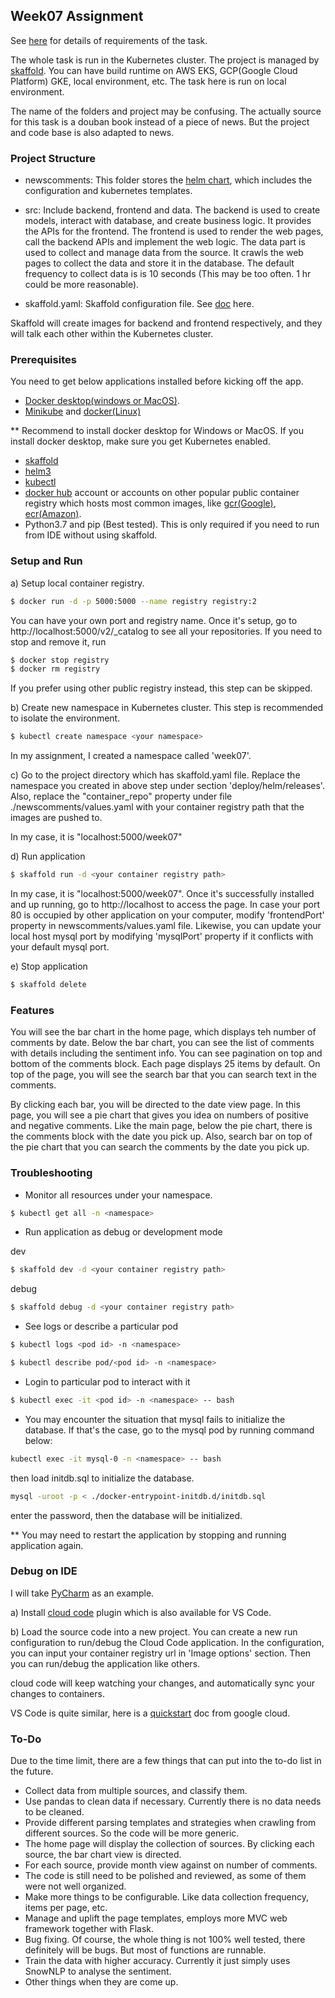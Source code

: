 ## Week07 Assignment

See [here](https://u.geekbang.org/lesson/8?article=223248) for details of requirements of the task.

The whole task is run in the Kubernetes cluster. The project is managed by [skaffold](https://skaffold.dev/).
You can have build runtime on AWS EKS, GCP(Google Cloud Platform) GKE, local environment, etc.
The task here is run on local environment.

The name of the folders and project may be confusing. The actually source for this task is a douban book instead of a piece of news.
But the project and code base is also adapted to news. 

### Project Structure

- newscomments: This folder stores the [helm chart](https://helm.sh/docs/topics/charts/), which includes the 
configuration and kubernetes templates.

- src: Include backend, frontend and data. The backend is used to create models, interact with database, and create 
business logic. It provides the APIs for the frontend. The frontend is used to render the web pages, call the backend APIs and implement 
the web logic. The data part is used to collect and manage data from the source. It crawls the web pages to collect the data and store it 
in the database. The default frequency to collect data is is 10 seconds (This may be too often. 1 hr could be more reasonable). 

- skaffold.yaml: Skaffold configuration file. See [doc](https://skaffold.dev/docs/references/yaml/) here.

Skaffold will create images for backend and frontend respectively, and they will talk each other within the Kubernetes cluster.

### Prerequisites

You need to get below applications installed before kicking off the app.

- [Docker desktop(windows or MacOS)](https://www.docker.com/products/docker-desktop). 
- [Minikube](https://kubernetes.io/docs/tasks/tools/install-minikube/) and [docker(Linux)](https://docs.docker.com/engine/install/)

** Recommend to install docker desktop for Windows or MacOS. If you install docker desktop, make sure you get Kubernetes enabled. 
- [skaffold](https://skaffold.dev/docs/install/)
- [helm3](https://helm.sh/docs/intro/install/)
- [kubectl](https://kubernetes.io/docs/tasks/tools/install-kubectl/)
- [docker hub](https://hub.docker.com/) account or accounts on other popular public container registry which hosts most common images, like [gcr(Google)](https://cloud.google.com/container-registry), [ecr(Amazon)](https://aws.amazon.com/ecr/).
- Python3.7 and pip (Best tested). This is only required if you need to run from IDE without using skaffold.

### Setup and Run

a) Setup local container registry.
```bash
$ docker run -d -p 5000:5000 --name registry registry:2
```
You can have your own port and registry name. Once it's setup, go to 
http://localhost:5000/v2/_catalog to see all your repositories.
If you need to stop and remove it, run
```bash
$ docker stop registry
$ docker rm registry
```
If you prefer using other public registry instead, this step can be skipped.

b) Create new namespace in Kubernetes cluster. This step is recommended to isolate the environment.
```bash
$ kubectl create namespace <your namespace>
```
In my assignment, I created a namespace called 'week07'.

c) Go to the project directory which has skaffold.yaml file. Replace the namespace you created in above step under section 'deploy/helm/releases'.
Also, replace the "container_repo" property under file ./newscomments/values.yaml with your container registry path that the images are pushed to.

In my case, it is "localhost:5000/week07"

d) Run application
```bash
$ skaffold run -d <your container registry path>
```
In my case, it is "localhost:5000/week07". Once it's successfully installed and up running, go to
http://localhost to access the page. In case your port 80 is occupied by other application on your computer,
modify 'frontendPort' property in newscomments/values.yaml file. Likewise, you can update your local host mysql port by modifying 
'mysqlPort' property if it conflicts with your default mysql port.

e) Stop application
```bash
$ skaffold delete
```

### Features

You will see the bar chart in the home page, which displays teh number of comments by date. Below the bar chart, you can see 
the list of comments with details including the sentiment info. You can see pagination on top and bottom of the comments block.
Each page displays 25 items by default.
On top of the page, you will see the search bar that you can search text in the comments.  

By clicking each bar, you will be directed to the date view page. In this page, you will see a pie chart that gives you idea on 
numbers of positive and negative comments. Like the main page, below the pie chart, there is the comments block with the date you pick up.
Also, search bar on top of the pie chart that you can search the comments by the date you pick up. 

### Troubleshooting

- Monitor all resources under your namespace.
```bash
$ kubectl get all -n <namespace>
```
- Run application as debug or development mode

dev
```bash
$ skaffold dev -d <your container registry path>
``` 
debug
```bash
$ skaffold debug -d <your container registry path>
```
- See logs or describe a particular pod
```bash
$ kubectl logs <pod id> -n <namespace>
```
```bash
$ kubectl describe pod/<pod id> -n <namespace>
```
- Login to particular pod to interact with it
```bash
$ kubectl exec -it <pod id> -n <namespace> -- bash 
```
- You may encounter the situation that mysql fails to initialize the database. If that's the case,
go to the mysql pod by running command below:
```bash
kubectl exec -it mysql-0 -n <namespace> -- bash
```
then load initdb.sql to initialize the database.
```bash
mysql -uroot -p < ./docker-entrypoint-initdb.d/initdb.sql
```
enter the password, then the database will be initialized.

** You may need to restart the application by stopping and running application again.

### Debug on IDE

I will take [PyCharm](https://www.jetbrains.com/pycharm/) as an example.

a) Install [cloud code](https://cloud.google.com/code) plugin which is also available for VS Code.

b) Load the source code into a new project. You can create a new run configuration to 
run/debug the Cloud Code application. In the configuration, you can input your 
container registry url in 'Image options' section. Then you can run/debug the application like others.

cloud code will keep watching your changes, and automatically sync your changes to containers.

VS Code is quite similar, here is a [quickstart](https://cloud.google.com/code/docs/vscode/quickstart) doc from google cloud.

### To-Do

Due to the time limit, there are a few things that can put into the to-do list in the future.

- Collect data from multiple sources, and classify them.
- Use pandas to clean data if necessary. Currently there is no data needs to be cleaned.
- Provide different parsing templates and strategies when crawling from different sources. So the code will be more generic.
- The home page will display the collection of sources. By clicking each source, the bar chart view is directed.
- For each source, provide month view against on number of comments.
- The code is still need to be polished and reviewed, as some of them were not well organized.
- Make more things to be configurable. Like data collection frequency, items per page, etc.
- Manage and uplift the page templates, employs more MVC web framework together with Flask.
- Bug fixing. Of course, the whole thing is not 100% well tested, there definitely will be bugs. But most of functions are runnable.
- Train the data with higher accuracy. Currently it just simply uses SnowNLP to analyse the sentiment.
- Other things when they are come up.


